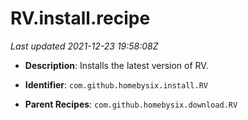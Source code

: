 # RV.install.recipe

_Last updated 2021-12-23 19:58:08Z_

- **Description**: Installs the latest version of RV.

- **Identifier**: `com.github.homebysix.install.RV`

- **Parent Recipes**: `com.github.homebysix.download.RV`